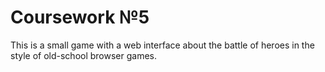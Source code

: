 # Сoursework №5
This is a small game with a web interface about the battle of heroes in the style of old-school browser games.